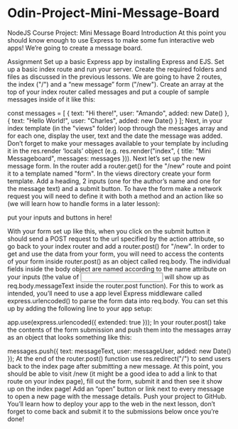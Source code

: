 # Odin-Project-Mini-Message-Board
NodeJS Course Project: Mini Message Board
Introduction
At this point you should know enough to use Express to make some fun interactive web apps! We’re going to create a message board.

Assignment
Set up a basic Express app by installing Express and EJS. Set up a basic index route and run your server. Create the required folders and files as discussed in the previous lessons.
We are going to have 2 routes, the index ("/") and a “new message” form ("/new").
Create an array at the top of your index router called messages and put a couple of sample messages inside of it like this:

const messages = [
  {
    text: "Hi there!",
    user: "Amando",
    added: new Date()
  },
  {
    text: "Hello World!",
    user: "Charles",
    added: new Date()
  }
];
Next, in your index template (in the "views" folder) loop through the messages array and for each one, display the user, text and the date the message was added. Don’t forget to make your messages available to your template by including it in the res.render ‘locals’ object (e.g. res.render("index", { title: "Mini Messageboard", messages: messages })).
Next let’s set up the new message form. In the router add a router.get() for the "/new" route and point it to a template named "form". In the views directory create your form template. Add a heading, 2 inputs (one for the author’s name and one for the message text) and a submit button. To have the form make a network request you will need to define it with both a method and an action like so (we will learn how to handle forms in a later lesson):

<form method="POST" action="/new">
   put your inputs and buttons in here!
</form>

With your form set up like this, when you click on the submit button it should send a POST request to the url specified by the action attribute, so go back to your index router and add a router.post() for "/new".
In order to get and use the data from your form, you will need to access the contents of your form inside router.post() as an object called req.body. The individual fields inside the body object are named according to the name attribute on your inputs (the value of <input name="messageText"> will show up as req.body.messageText inside the router.post function). For this to work as intended, you’ll need to use a app level Express middleware called express.urlencoded() to parse the form data into req.body. You can set this up by adding the following line to your app setup:

app.use(express.urlencoded({ extended: true }));
In your router.post() take the contents of the form submission and push them into the messages array as an object that looks something like this:

messages.push({ text: messageText, user: messageUser, added: new Date() });
At the end of the router.post() function use res.redirect("/") to send users back to the index page after submitting a new message.
At this point, you should be able to visit /new (it might be a good idea to add a link to that route on your index page), fill out the form, submit it and then see it show up on the index page!
Add an “open” button or link next to every message to open a new page with the message details.
Push your project to GitHub.
You’ll learn how to deploy your app to the web in the next lesson, don’t forget to come back and submit it to the submissions below once you’re done!
